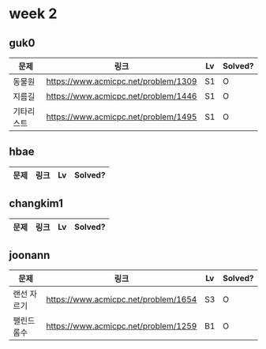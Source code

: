# week 2

## guk0
| 문제 | 링크 | Lv  | Solved? |
| --- | --- | --- | --- |
| 동물원 | https://www.acmicpc.net/problem/1309 | S1 | O |
| 지름길 | https://www.acmicpc.net/problem/1446 | S1 | O |
| 기타리스트 | https://www.acmicpc.net/problem/1495 | S1 | O |


## hbae 
| 문제 | 링크 | Lv  | Solved? |
| --- | --- | --- | --- |


## changkim1
| 문제 | 링크 | Lv  | Solved? |
| --- | --- | --- | --- |


## joonann
| 문제 | 링크 | Lv  | Solved? |
| --- | --- | --- | --- |
| 랜선 자르기 | https://www.acmicpc.net/problem/1654 | S3 | O |
| 팰린드롬수 | https://www.acmicpc.net/problem/1259 | B1 | O |
